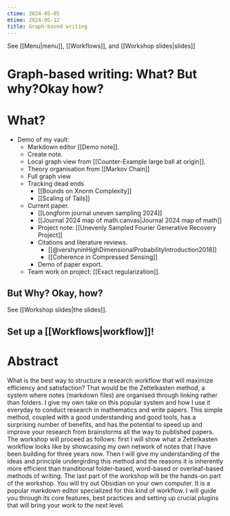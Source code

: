 ```yaml
---
ctime: 2024-05-05
mtime: 2024-05-12
title: Graph-based writing
---
```

See [[Menu|menu]], [[Workflows]], and [[Workshop slides|slides]]
# Graph-based writing: What? But why?Okay how?
# What?
- Demo of my vault:
	- Markdown editor [[Demo note]].
	- Create note.
	- Local graph view from [[Counter-Example large ball at origin]].
	- Theory organisation from [[Markov Chain]]
	- Full graph view
	- Tracking dead ends 
		- [[Bounds on Xnorm Complexity]]
		- [[Scaling of Tails]]
	- Current paper.
		- [[Longform journal uneven sampling 2024]]
		- [[Journal 2024 map of math.canvas|Journal 2024 map of math]] 
		- Project note: [[Unevenly Sampled Fourier Generative Recovery Project]]
		- Citations and literature reviews.
			- [[@vershyninHighDimensionalProbabilityIntroduction2018]]
			- [[Coherence in Compressed Sensing]]	
		- Demo of paper export.
	- Team work on project: [[Exact regularization]].
## But Why? Okay, how?
See [[Workshop slides|the slides]].
## Set up a [[Workflows|workflow]]!

# Abstract
What is the best way to structure a research workflow that will maximize
efficiency and satisfaction? That would be the Zettelkasten method, a system
where notes (markdown files) are organised through linking rather than folders.
I give my own take on this popular system and how I use it everyday to conduct
research in mathematics and write papers. This simple method, coupled with a
good understanding and good tools, has a surprising number of benefits, and has
the potential to speed up and improve your research from brainstorms all the
way to published papers. The workshop will proceed as follows: first I will
show what a Zettelkasten workflow looks like by showcasing my own network of
notes that I have been building for three years now. Then I will give my
understanding of the ideas and principle undergirding this method and the
reasons it is inherently more efficient than tranditional folder-based,
word-based or overleaf-based methods of writing. The last part of the workshop
will be the hands-on part of the workshop. You will try out Obsidian on your
own computer. It is a popular markdown editor specialized for this kind of
workflow. I will guide you through its core features, best practices and setting 
up crucial plugins that will bring your work to the next level.
